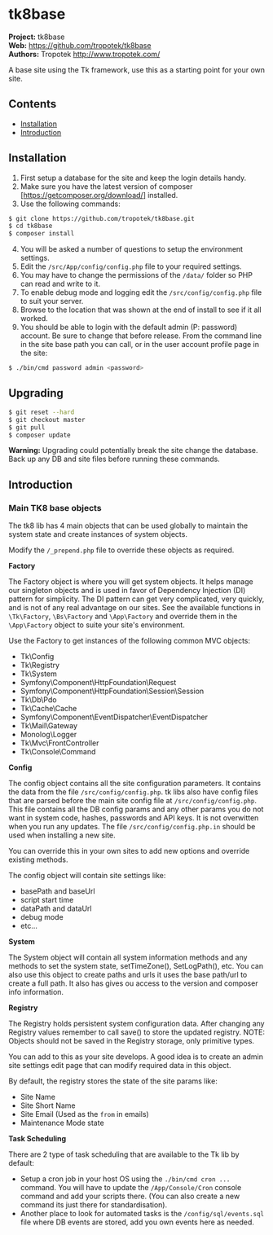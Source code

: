 # tk8base

__Project:__ tk8base    
__Web:__ <https://github.com/tropotek/tk8base>  
__Authors:__ Tropotek <http://www.tropotek.com/>

A base site using the Tk framework, use this as a starting point for your own site.

## Contents

- [Installation](#installation)
- [Introduction](#introduction)

## Installation

1. First setup a database for the site and keep the login details handy.
2. Make sure you have the latest version of composer [https://getcomposer.org/download/] installed.
3. Use the following commands:
```bash
$ git clone https://github.com/tropotek/tk8base.git
$ cd tk8base
$ composer install
````
4. You will be asked a number of questions to setup the environment settings.
5. Edit the `/src/App/config/config.php` file to your required settings.
6. You may have to change the permissions of the `/data/` folder so PHP can read and write to it.
7. To enable debug mode and logging edit the `/src/config/config.php` file to suit your server.
8. Browse to the location that was shown at the end of install to see if it all worked.
9. You should be able to login with the default admin (P: password) account. Be sure to change
   that before release. From the command line in the site base path you can call, or in the user account profile page in the site:
```bash
$ ./bin/cmd password admin <password>
```


## Upgrading

```bash
$ git reset --hard
$ git checkout master
$ git pull
$ composer update
```

__Warning:__ Upgrading could potentially break the site change the database. Back up any DB and
site files before running these commands.


## Introduction

### Main TK8 base objects

The tk8 lib has 4 main objects that can be used globally to maintain the
system state and create instances of system objects.

Modify the `/_prepend.php` file to override these objects as required.


__Factory__

The Factory object is where you will get system objects.
It helps manage our singleton objects and is used in favor of Dependency Injection (DI) pattern for simplicity.
The DI pattern can get very complicated, very quickly, and is not of any real advantage on our sites.
See the available functions in `\Tk\Factory`, `\Bs\Factory` and `\App\Factory` and override them
in the `\App\Factory` object to suite your site's environment.


Use the Factory to get instances of the following common MVC objects:
- Tk\Config
- Tk\Registry
- Tk\System
- Symfony\Component\HttpFoundation\Request
- Symfony\Component\HttpFoundation\Session\Session
- Tk\Db\Pdo
- Tk\Cache\Cache
- Symfony\Component\EventDispatcher\EventDispatcher
- Tk\Mail\Gateway
- Monolog\Logger
- Tk\Mvc\FrontController
- Tk\Console\Command


__Config__

The config object contains all the site configuration parameters. It contains the data from
the file `/src/config/config.php`. tk libs also have config files that are parsed before the
main site config file at `/src/config/config.php`. This file contains all the DB config params and
any other params you do not want in system code, hashes, passwords and API keys. It is not overwitten
when you run any updates. The file `/src/config/config.php.in` should be used when installing a new site.

You can override this in your own sites to add new options and override existing methods.

The config object will contain site settings like:
- basePath and baseUrl
- script start time
- dataPath and dataUrl
- debug mode
- etc...


__System__

The System object will contain all system information methods
and any methods to set the system state, setTimeZone(), SetLogPath(), etc.
You can also use this object to create paths and urls it uses the base path/url to create a full path.
It also has gives ou access to the version and composer info information.


__Registry__

The Registry holds persistent system configuration data.
After changing any Registry values remember to call save() to store the updated registry.
NOTE: Objects should not be saved in the Registry storage, only primitive types.

You can add to this as your site develops. A good idea is to create an admin site settings edit page
that can modify required data in this object.

By default, the registry stores the state of the site params like:
- Site Name
- Site Short Name
- Site Email (Used as the `from` in emails)
- Maintenance Mode state


__Task Scheduling__

There are 2 type of task scheduling that are available to the Tk lib by default:
- Setup a cron job in your host OS using the `./bin/cmd cron ...` command. You will
  have to update the `/App/Console/Cron` console command and add your scripts there.
  (You can also create a new command its just there for standardisation).
- Another place to look for automated tasks is the `/config/sql/events.sql` file
  where DB events are stored, add you own events here as needed.




